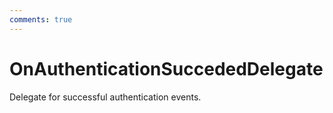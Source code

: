 ```yaml
---
comments: true
---
```

# OnAuthenticationSuccededDelegate

Delegate for successful authentication events. 

